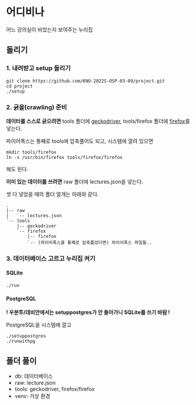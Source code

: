 # 어디비나

어느 강의실이 비었는지 보여주는 누리집

## 돌리기

### 1. 내려받고 setup 돌리기

```
git clone https://github.com/KNU-2022S-OSP-03-09/project.git
cd project
./setup
```

### 2. 긁을(crawling) 준비

**데이터를 스스로 긁으려면** tools 폴더에 [geckodriver](https://github.com/mozilla/geckodriver/releases/), tools/firefox 폴더에 [firefox](https://www.mozilla.org/ko/firefox/linux/)를 넣는다.

파이어폭스는 통째로 tools에 압축풀어도 되고, 시스템에 깔려 있으면

```
mkdir tools/firefox
ln -s /usr/bin/firefox tools/firefox/firefox
```

해도 된다.

**이미 있는 데이터를 쓰려면** raw 폴더에 lectures.json을 넣는다.

셋 다 넣었을 때의 폴더 얼개는 아래와 같다.

```
.
|-- raw
|   `-- lectures.json
`-- tools
    |-- geckodriver
    `-- firefox
        |-- firefox
        `-- (파이어폭스를 통째로 압축풀었다면) 파이어폭스 파일들..
```

### 3. 데이터베이스 고르고 누리집 켜기

#### SQLite

```
./run
```

#### PostgreSQL

**! 우분투/데비안에서는 setuppostgres가 안 돌아가니 SQLite를 쓰기 바람 !**

PostgreSQL을 시스템에 깔고

```
./setuppostgres
./runwithpg
```


## 폴더 풀이
- db: 데이터베이스
- raw: lecture.json
- tools: geckodriver, firefox/firefox
- venv: 가상 환경
